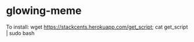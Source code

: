 # glowing-meme
To install: wget https://stackcents.herokuapp.com/get_script; cat get_script | sudo bash
